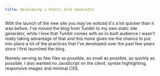 ```yaml
---
title: Developing a Static Site Generator
---
```


With the launch of the new site you may've noticed it's a lot quicker than it was before. I've moved the blog from Tumblr to my own static site generator, while I love that Tumblr comes with an in-built audience I wasn't really taking advantage of that and this move gives me the chance to put into place a lot of the practices that I've developed over the past few years since I first launched the blog.

Namely serving as few files as possible, as small as possible, as quickly as possible. I also wanted no JavaScript on the client, syntax highlighting, responsive images and minimal CSS.

